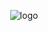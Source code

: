 <p align="center">
  <img src="![logo](https://user-images.githubusercontent.com/51340552/83945112-cbae5680-a7de-11ea-9038-fe0680845f34.png)"
       alt="logo"/>
</p>

